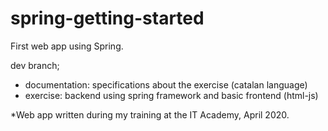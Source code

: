 # spring-getting-started

First web app using Spring. 

dev branch;
- documentation: specifications about the exercise (catalan language)
- exercise: backend using spring framework and basic frontend (html-js)

*Web app written during my training at the IT Academy, April 2020.

